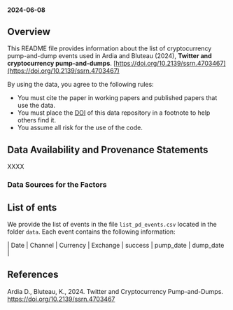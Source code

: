 #### 2024-06-08 

## Overview

This README file provides information about the list of cryptocurrency pump-and-dump events used in Ardia and Bluteau (2024), **Twitter and cryptocurrency pump-and-dumps**. [https://doi.org/10.2139/ssrn.4703467](https://doi.org/10.2139/ssrn.4703467)

By using the data, you agree to the following rules:

- You must cite the paper in working papers and published papers that use the data.
- You must place the [DOI](https://doi.org/10.5281/zenodo.10459612) of this data repository in a footnote to help others find it.
- You assume all risk for the use of the code.

## Data Availability and Provenance Statements

XXXX

### Data Sources for the Factors

## List of ents

We provide the list of events in the file `list_pd_events.csv` located in the folder `data`. Each event contains the following information:

| Date | Channel | Currency | Exchange | success | pump_date | dump_date |

## References

Ardia D., Bluteau, K., 2024. Twitter and Cryptocurrency Pump-and-Dumps. https://doi.org/10.2139/ssrn.4703467
